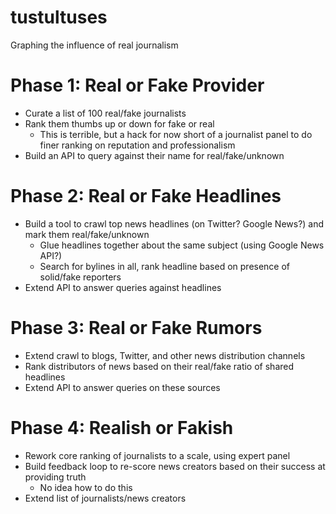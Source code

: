 # tustultuses
Graphing the influence of real journalism

Phase 1: Real or Fake Provider
==========
* Curate a list of 100 real/fake journalists
* Rank them thumbs up or down for fake or real
  * This is terrible, but a hack for now short of a journalist panel to do finer ranking on reputation and professionalism
* Build an API to query against their name for real/fake/unknown

Phase 2: Real or Fake Headlines
==========
* Build a tool to crawl top news headlines (on Twitter? Google News?) and mark them real/fake/unknown
  * Glue headlines together about the same subject (using Google News API?)
  * Search for bylines in all, rank headline based on presence of solid/fake reporters
* Extend API to answer queries against headlines

Phase 3: Real or Fake Rumors
==========
* Extend crawl to blogs, Twitter, and other news distribution channels
* Rank distributors of news based on their real/fake ratio of shared headlines
* Extend API to answer queries on these sources

Phase 4: Realish or Fakish
==========
* Rework core ranking of journalists to a scale, using expert panel
* Build feedback loop to re-score news creators based on their success at providing truth
  * No idea how to do this
* Extend list of journalists/news creators

